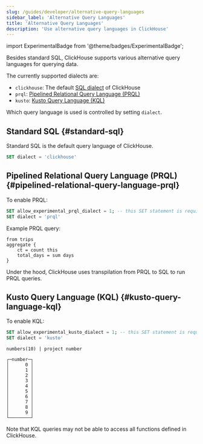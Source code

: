 ```yaml
---
slug: /guides/developer/alternative-query-languages
sidebar_label: 'Alternative Query Languages'
title: 'Alternative Query Languages'
description: 'Use alternative query languages in ClickHouse'
---
```

import ExperimentalBadge from '@theme/badges/ExperimentalBadge';

Besides standard SQL, ClickHouse supports various alternative query languages for querying data.

The currently supported dialects are:
- `clickhouse`: The default [SQL dialect](../../sql-reference/syntax.md) of ClickHouse
- `prql`: [Pipelined Relational Query Language (PRQL)](https://prql-lang.org/)
- `kusto`: [Kusto Query Language (KQL)](https://learn.microsoft.com/en-us/azure/data-explorer/kusto/query)

Which query language is used is controlled by setting `dialect`.

## Standard SQL {#standard-sql}

Standard SQL is the default query language of ClickHouse.

```sql
SET dialect = 'clickhouse'
```

## Pipelined Relational Query Language (PRQL) {#pipelined-relational-query-language-prql}

<ExperimentalBadge/>

To enable PRQL:

```sql
SET allow_experimental_prql_dialect = 1; -- this SET statement is required only for ClickHouse versions >= v25.1
SET dialect = 'prql'
```

Example PRQL query:


```prql
from trips
aggregate {
    ct = count this
    total_days = sum days
}
```

Under the hood, ClickHouse uses transpilation from PRQL to SQL to run PRQL queries.

## Kusto Query Language (KQL) {#kusto-query-language-kql}

<ExperimentalBadge/>

To enable KQL:

```sql
SET allow_experimental_kusto_dialect = 1; -- this SET statement is required only for ClickHouse versions >= 25.1
SET dialect = 'kusto'
```

```kql title="Query"
numbers(10) | project number
```

```response title="Response"
┌─number─┐
│      0 │
│      1 │
│      2 │
│      3 │
│      4 │
│      5 │
│      6 │
│      7 │
│      8 │
│      9 │
└────────┘
```

Note that KQL queries may not be able to access all functions defined in ClickHouse.
